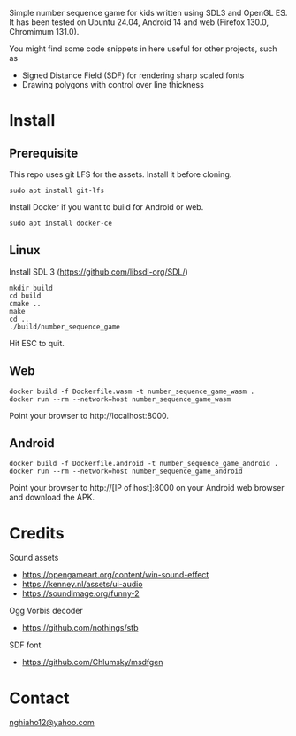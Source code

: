 Simple number sequence game for kids written using SDL3 and OpenGL ES.
It has been tested on Ubuntu 24.04, Android 14 and web (Firefox 130.0, Chromimum 131.0).

You might find some code snippets in here useful for other projects, such as

- Signed Distance Field (SDF) for rendering sharp scaled fonts 
- Drawing polygons with control over line thickness 

# Install
## Prerequisite
This repo uses git LFS for the assets. Install it before cloning.
```
sudo apt install git-lfs
```

Install Docker if you want to build for Android or web.
```
sudo apt install docker-ce
```

## Linux
Install SDL 3 (https://github.com/libsdl-org/SDL/)

```
mkdir build
cd build
cmake ..
make
cd ..
./build/number_sequence_game
```

Hit ESC to quit.

## Web
```
docker build -f Dockerfile.wasm -t number_sequence_game_wasm .
docker run --rm --network=host number_sequence_game_wasm
```

Point your browser to http://localhost:8000.

## Android
```
docker build -f Dockerfile.android -t number_sequence_game_android .
docker run --rm --network=host number_sequence_game_android
```

Point your browser to http://[IP of host]:8000 on your Android web browser and download the APK.

# Credits
Sound assets 
- https://opengameart.org/content/win-sound-effect
- https://kenney.nl/assets/ui-audio
- https://soundimage.org/funny-2

Ogg Vorbis decoder
- https://github.com/nothings/stb

SDF font
- https://github.com/Chlumsky/msdfgen

# Contact
nghiaho12@yahoo.com

